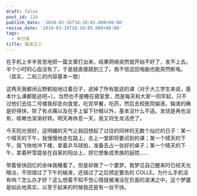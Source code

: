 ```yaml
---
draft: false
post_id: 110
publish_date: '2010-03-16T18:10:05.000+08:00'
revise_date: '2010-03-16T18:10:05.000+08:00'
tags:
  - 未分类
title: 输液之三
---
```


在手机上辛辛苦苦地把一篇文章打出来，结果网络突然就开始不好了，发不上去。半个小时的心血没有了。于是就直接跳到三了。我不信这回电脑也能突然断电。（其实，二和三的内容基本一致）

这两天我都闲云野鹤般地过着日子，逃掉了所有能逃的课（对于大三学生来说，基本什么课都能逃吧~）。当然也不是睡在寝室里，而是每天和大家一同早起，只不过他们去往二号楼我却走向食堂。吃完早餐，吃药，然后去校医院输液。输液的确是好得快，除了有点痛以及在手上留下针眼以外，基本没什么不适。发烧是再也没有，咳嗽也渐渐好转。明天再休息一天，我又将生龙活虎了。

今天阳光很好，这明媚的天气让我回想起了过往的同样的无数个灿烂的日子：某一个晴天的下午，我慢慢地走在路上，去上一堂即将要迟到的课；某一个晴天的下午，我飞快地冲下楼，拿着乒乓球拍，准备去占一张好的桌子；某一个晴天的下午，拿着杯雪碧坐在自家的阳台上，把它想象成贵族的庭院……

带着愉快回忆的余味我睡着了。但是却做了一个噩梦。我梦见自己醒来时已经天光暗淡，不但错过了下午的输液，还错过了之后预定要去的 COLLE。为什么手机没有响？怎么办才好？这么想着不知不觉心情就被淹没在负面的波涛之中。这个梦靥是如此地真实，以至于起来的时候我还是有一丝不快。
